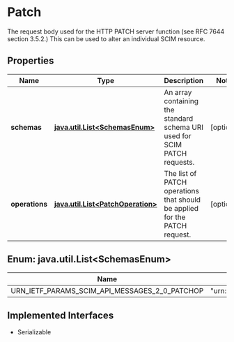 

# Patch

The request body used for the HTTP PATCH server function (see RFC 7644 section 3.5.2.) This can be used to alter an individual SCIM resource.

## Properties

Name | Type | Description | Notes
------------ | ------------- | ------------- | -------------
**schemas** | [**java.util.List&lt;SchemasEnum&gt;**](#java.util.List&lt;SchemasEnum&gt;) | An array containing the standard schema URI used for SCIM PATCH requests. |  [optional]
**operations** | [**java.util.List&lt;PatchOperation&gt;**](PatchOperation.md) | The list of PATCH operations that should be applied for the PATCH request. |  [optional]



## Enum: java.util.List&lt;SchemasEnum&gt;

Name | Value
---- | -----
URN_IETF_PARAMS_SCIM_API_MESSAGES_2_0_PATCHOP | &quot;urn:ietf:params:scim:api:messages:2.0:PatchOp&quot;


## Implemented Interfaces

* Serializable


